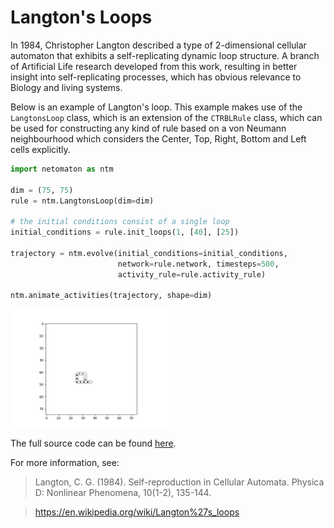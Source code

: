 # Langton's Loops

In 1984, Christopher Langton described a type of 2-dimensional cellular automaton that exhibits a self-replicating 
dynamic loop structure. A branch of Artificial Life research developed from this work, resulting in better insight into 
self-replicating processes, which has obvious relevance to Biology and living systems. 

Below is an example of Langton's loop. This example makes use of the `LangtonsLoop` class, which is an extension of 
the `CTRBLRule` class, which can be used for constructing any kind of rule based on a von Neumann neighbourhood which 
considers the Center, Top, Right, Bottom and Left cells explicitly.

```python
import netomaton as ntm

dim = (75, 75)
rule = ntm.LangtonsLoop(dim=dim)

# the initial conditions consist of a single loop
initial_conditions = rule.init_loops(1, [40], [25])

trajectory = ntm.evolve(initial_conditions=initial_conditions,
                        network=rule.network, timesteps=500,
                        activity_rule=rule.activity_rule)

ntm.animate_activities(trajectory, shape=dim)
```

<img src="../../resources/langtons_loops.gif" width="50%"/>

The full source code can be found [here](langtons_loops_demo.py).

For more information, see:

> Langton, C. G. (1984). Self-reproduction in Cellular Automata. Physica D: Nonlinear Phenomena, 10(1-2), 135-144.

> https://en.wikipedia.org/wiki/Langton%27s_loops
